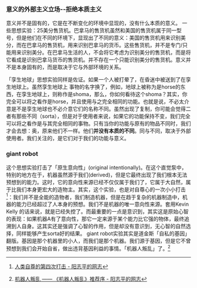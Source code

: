 ### 意义的外部主义立场--拒绝本质主义

意义并不是固有的，它是在不断变化的环境中显现的，没有什么本质的意义。
一些思想实验：25美分售货机。巴拿马的售货机虽然和美国的售货机属于同一型号，但是他们在不同的环境下，显现出了不同的意义：美国的售货机用来识别美分，而在巴拿马的售货机，用来识别巴拿马的货币。这些售货机，并不是专门/只能用来识别美分。在巴拿马生活的人，不会将它考虑为识别美分的售货机，而是将它看成是识别巴拿马货币的售货机。并不存在一个只能识别美分的售货机。意义并不是本身固有的，而是取决于它与外部环境的关系。

「孪生地球」思想实验同样是佐证。如果一个人被打晕了，在昏迷中被送到了在孪生地球上。虽然孪生地球上 事物的名字换了，例如，地球上被称为是horse的东西，在孪生地球上，则称作是shoma，那么，你如何看待这个shoma？其实，你完全可以将之看作是horse，并且使用与之完全相同的功能。也就是说，不必太介意是不是孪生地球也不必介意它们的名称不同。虽然出现了复制，你可能会觉得二者有那些不同（sorta），但是对于使用者来说，如果它的功能保持不变，我们完全可以将之看作是与其完全相同的事物。只有当你的功能与原有的物品不同时，我们才会去想：奥，原来他们不一样。他们**并没有本质的不同**。同与不同，取决于外部使用者。我们关注的，是它们对于我们的功能与意义。

### giant robot
这个思想实验打击了「原生意向性」(original intentionally)。在这个直觉泵中，特别的地方在于，机器虽然源于我们(derived)，但是它最终出现了我们根本无法预想到的能力。这时，它的意向性来源已经不仅仅属于我们了，它属于大自然，属于比我们本身更宏大的造物主。其实，这个实验，也是对自尊心的一次小小打击[^1]：我们并不是全能的造物者，我们制造机器，但是在趋于复杂的机器制造中，机器的能力已经超过了人本身的预想。我们不是机器的唯一意向性来源。套用Kevin Kelly 的话来说，就是已经失控了。而最重要的一点是意识到，其实这是原始心智的表现：如果机器A有了意向性，那它一定来源于某个能力比它强的物体，最终追溯到人自身。这其实还是强调了心智的作用，但是却没有意识到，无心智的自然选择，同样能够产生sorta好的结果。
giant robot实验其实是道金斯「自私的基因」翻版。基因是那个机器里的小人，而我们是那个机器。我们源于基因，但是它不曾预想到我们会开始自省，做出违背基因利益的事情。「机器人叛乱」了。[^2]
  
  [^1]:[人类自尊的第四次打击 - 阳志平的网志](http://www.yangzhiping.com/psy/alphago-winner.html)
  [^2]:[机器人叛乱 —— 《机器人叛乱》推荐序 - 阳志平的网志](http://www.yangzhiping.com/psy/The-Robots-Rebellion.html)